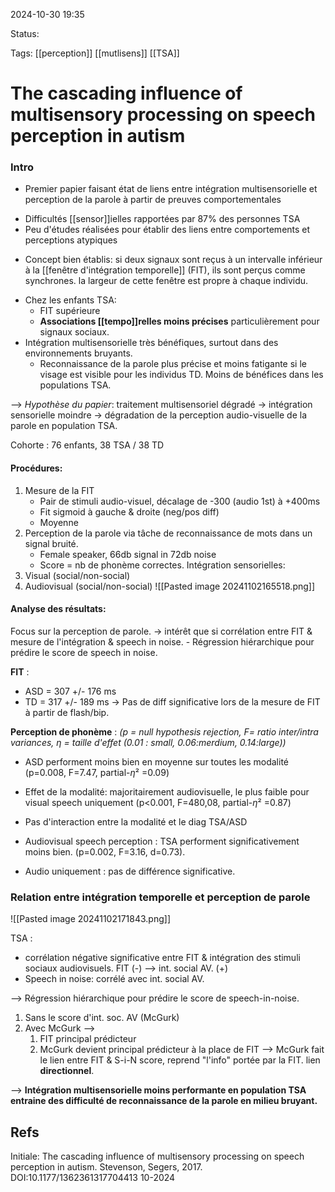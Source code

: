 2024-10-30 19:35

Status:

Tags: [[perception]] [[mutlisens]] [[TSA]] 

# The cascading influence of multisensory processing on speech perception in autism

### Intro

- Premier papier faisant état de liens entre intégration multisensorielle et perception de la parole à partir de preuves comportementales
* Difficultés [[sensor]]ielles rapportées par 87% des personnes TSA 
* Peu d'études réalisées pour établir des liens entre comportements et perceptions atypiques

- Concept bien établis: si deux signaux sont reçus à un intervalle inférieur à la [[fenêtre d'intégration temporelle]] (FIT), ils sont perçus comme synchrones. la largeur de cette fenêtre est propre à chaque individu.

* Chez les enfants TSA:
	* FIT supérieure 
	* **Associations [[tempo]]relles moins précises** particulièrement pour signaux sociaux.
* Intégration multisensorielle très bénéfiques, surtout dans des environnements bruyants.
	* Reconnaissance de la parole plus précise et moins fatigante si le visage est visible pour les individus TD. Moins de bénéfices dans les populations TSA.

--> *Hypothèse du papier*: 
	traitement multisensoriel dégradé 
		-> intégration sensorielle moindre 
			-> dégradation de la perception audio-visuelle de la parole en population TSA.

Cohorte : 76 enfants, 38 TSA / 38 TD

#### Procédures:
1) Mesure de la FIT
	- Pair de stimuli audio-visuel, décalage de -300 (audio 1st) à +400ms
	- Fit sigmoid à gauche & droite (neg/pos diff)
	- Moyenne
1) Perception de la parole via tâche de reconnaissance de mots dans un signal bruité.
	- Female speaker, 66db signal in 72db noise
	- Score = nb de phonème correctes.
Intégration sensorielles:
3) Visual (social/non-social)
4) Audiovisual (social/non-social)
![[Pasted image 20241102165518.png]]

#### Analyse des résultats:
Focus sur la perception de parole.
	-> intérêt que si corrélation entre FIT & mesure de l'intégration & speech in noise.
	- Régression hiérarchique pour prédire le score de speech in noise.

**FIT** : 
- ASD = 307 +/- 176 ms 
- TD  =  317 +/- 189 ms
-> Pas de diff significative lors de la mesure de FIT à partir de flash/bip.

**Perception de phonème** :
*(p = null hypothesis rejection, F= ratio inter/intra variances, $\eta$ = taille d'effet (0.01 : small, 0.06:merdium, 0.14:large))*

- ASD performent moins bien  en moyenne sur toutes les modalité (p=0.008, F=7.47, partial-$\eta$² =0.09)
- Effet de la modalité: majoritairement audiovisuelle, le plus faible pour visual speech uniquement (p<0.001, F=480,08, partial-$\eta$² =0.87)
- Pas d'interaction entre la modalité et le diag TSA/ASD

- Audiovisual speech perception : TSA performent significativement moins bien. (p=0.002, F=3.16, d=0.73).
- Audio uniquement : pas de différence significative.

### Relation entre intégration temporelle et perception de parole 

![[Pasted image 20241102171843.png]]

TSA  : 
- corrélation négative significative entre  FIT & intégration des stimuli sociaux audiovisuels. FIT (-) --> int. social AV. (+)
- Speech in noise: corrélé avec int. social AV.

--> Régression hiérarchique pour prédire le score de speech-in-noise. 
1) Sans le score d'int. soc. AV (McGurk) 
2) Avec McGurk
-->
	1) FIT principal prédicteur
	2) McGurk devient principal prédicteur à la place de FIT
--> 
	McGurk fait le lien entre FIT & S-i-N score, reprend "l'info" portée par la FIT. lien **directionnel**.

--> 
**Intégration multisensorielle moins performante en population TSA entraine des difficulté de reconnaissance de la parole en milieu bruyant.**
## Refs
Initiale:
The cascading influence of multisensory processing on speech perception in autism. Stevenson, Segers, 2017. DOI:10.1177/1362361317704413 10-2024 
